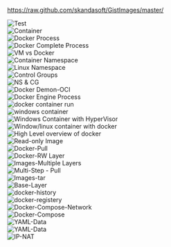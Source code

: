 <https://raw.github.com/skandasoft/GistImages/master/>

![Test](assets/markdwn-9b050546.png)<br>
![Container](assets/markdwn-b6efc1f0.png)<br>
![Docker Process](assets/markdwn-dd4cd004.png)<br>
![Docker Complete Process](assets/markdwn-a3c15bfa.png)<br>
![VM vs Docker](assets/markdwn-35ff7613.png)<br>
![Container Namespace](assets/markdwn-52b7f80c.png)<br>
![Linux Namespace](assets/markdwn-8c619140.png)<br>
![Control Groups](assets/markdwn-2279fb63.png)<br>
![NS & CG](assets/markdwn-7dd7979d.png)<br>
![Docker Demon-OCI](assets/markdwn-e3b574c9.png)<br>
![Docker Engine Process](assets/markdwn-6cd4fd36.png)<br>
![docker container run  ](assets/markdwn-d3e97021.png)<br>
![windows container](assets/markdwn-fc391eae.png)<br>
![Windows Container with HyperVisor](assets/markdwn-0db95541.png)<br>
![Window/linux container with docker](assets/markdwn-6c98b37d.png)<br>
![High Level overview of docker](assets/markdwn-1f4541ab.png)<br>
![Read-only Image](assets/markdwn-13d6b3d3.png)<br>
![Docker-Pull](assets/markdwn-60bebcbb.png)<br>
![Docker-RW Layer](assets/markdwn-8999aa0f.png)<br>
![Images-Multiple Layers](assets/markdwn-93a780c0.png)<br>
![Multi-Step - Pull](assets/markdwn-15bef6c5.png)<br>
![Images-tar](assets/markdwn-053f323c.png)<br>
![Base-Layer](assets/markdwn-500a920d.png)<br>
![docker-history](assets/markdwn-436a0efd.png)<br>
![docker-registery](assets/markdwn-da991645.png)<br>
![Docker-Compose-Network](assets/markdwn-d7c54305.png)<br>
![Docker-Compose](assets/markdwn-352d691b.png)<br>
![YAML-Data](assets/markdwn-16ef0cf6.png)<br>
![YAML-Data](assets/markdwn-a7174a2f.png)<br>
![IP-NAT](assets/markdwn-7560089b.png)

